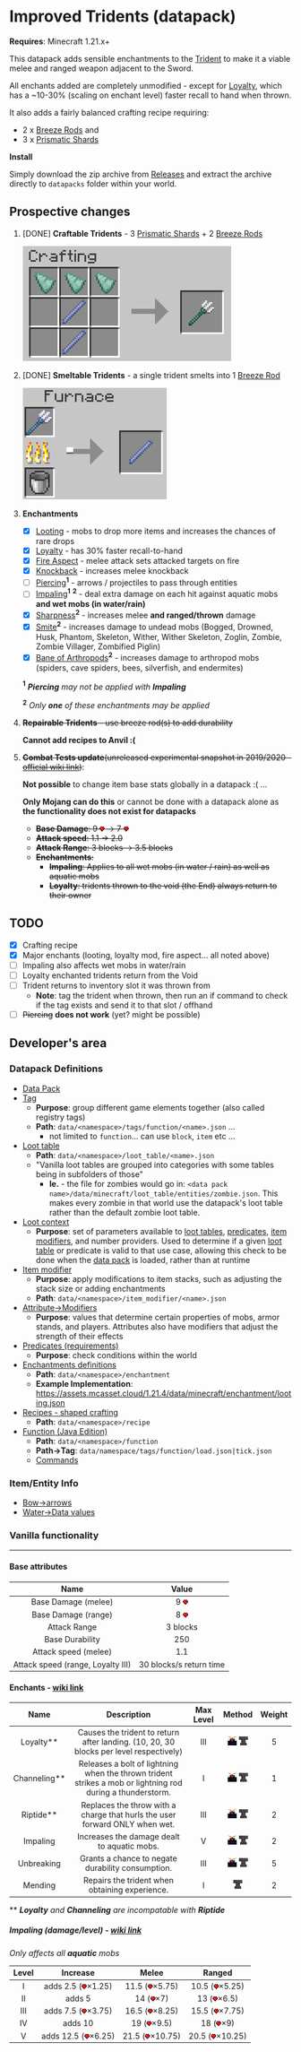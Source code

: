# Improved Tridents (datapack)

__Requires__: Minecraft 1.21.x+

This datapack adds sensible enchantments to the [Trident](https://minecraft.wiki/w/Trident) to make it a viable melee and ranged weapon adjacent to the Sword.

All enchants added are completely unmodified - except for [Loyalty](https://minecraft.wiki/w/Loyalty), which has a ~10-30% (scaling on enchant level) faster recall to hand when thrown.

It also adds a fairly balanced crafting recipe requiring:

- 2 x [Breeze Rods](https://minecraft.wiki/w/Breeze_Rod) and
- 3 x [Prismatic Shards](https://minecraft.wiki/w/Prismarine_Shard)

__Install__

Simply download the zip archive from [Releases](https://github.com/Euheimr/Improved-Tridents/releases) and extract the archive directly to `datapacks` folder within your world.

## Prospective changes

1. [DONE] __Craftable Tridents__ - 3 [Prismatic Shards](https://minecraft.wiki/w/Prismarine_Shard) + 2 [Breeze Rods](https://minecraft.wiki/w/Breeze_Rod)

    ![image](.github/img/trident-craft.png)

2. [DONE] __Smeltable Tridents__ - a single trident smelts into 1 [Breeze Rod](https://minecraft.wiki/w/Breeze_Rod)

    ![image](.github/img/trident-smelt.png)

3. __Enchantments__

    - [x] [Looting](https://minecraft.wiki/w/Looting) - mobs to drop more items and increases the chances of rare drops
    - [x] [Loyalty](https://minecraft.wiki/w/Loyalty) - has 30% faster recall-to-hand
    - [x] [Fire Aspect](https://minecraft.wiki/w/Fire_Aspect) - melee attack sets attacked targets on fire
    - [x] [Knockback](https://minecraft.wiki/w/Knockback) -  increases melee knockback
    - [ ] [Piercing](https://minecraft.wiki/w/Piercing)__<sup>1</sup>__ - arrows / projectiles to pass through entities
    - [ ] [Impaling](https://minecraft.wiki/w/Impaling)__<sup>1</sup>__ __<sup>2</sup>__ - deal extra damage on each hit against aquatic mobs __and wet mobs (in water/rain)__
    - [x] [Sharpness](https://minecraft.wiki/w/Sharpness)__<sup>2</sup>__ - increases melee __and ranged/thrown__ damage
    - [x] [Smite](https://minecraft.wiki/w/Smite)__<sup>2</sup>__ - increases damage to undead mobs (Bogged, Drowned, Husk, Phantom, Skeleton, Wither, Wither Skeleton, Zoglin, Zombie, Zombie Villager, Zombified Piglin)
    - [x] [Bane of Arthropods](https://minecraft.wiki/w/Bane_of_Arthropods)__<sup>2</sup>__ - increases damage to arthropod mobs (spiders, cave spiders, bees, silverfish, and endermites)

    __<sup>1</sup>__ *__Piercing__ may not be applied with __Impaling__*

    __<sup>2</sup>__ *Only __one__ of these enchantments may be applied*

4. ~~__Repairable Tridents__ - use breeze rod(s) to add durability~~ 

    __Cannot add recipes to Anvil :(__

5. ~~__Combat Tests update__(unreleased experimental snapshot in 2019/2020 - [official wiki link](https://minecraft.wiki/w/Java_Edition_Combat_Tests))~~:

    __Not possible__ to change item base stats globally in a datapack :( ...

    __Only Mojang can do this__ or cannot be done with a datapack alone as __the functionality does not exist for datapacks__

   - ~~__Base Damage__:     9 ![image](.github/img/Heart.webp) -> 7 ![image](.github/img/Heart.webp)~~
   - ~~__Attack speed__:    1.1 -> 2.0~~
   - ~~__Attack Range__:    3 blocks -> 3.5 blocks~~
   - ~~__Enchantments__:~~
        - ~~__Impaling__: Applies to all wet mobs (in water / rain) as well as aquatic mobs~~
        - ~~__Loyalty__: tridents thrown to the void (the End) always return to their owner~~

## TODO

- [x] Crafting recipe
- [x] Major enchants (looting, loyalty mod, fire aspect... all noted above)
- [ ] Impaling also affects wet mobs in water/rain
- [ ] Loyalty enchanted tridents return from the Void
- [ ] Trident returns to inventory slot it was thrown from
  - __Note__: tag the trident when thrown, then run an if command to check if the tag exists and send it to that slot / offhand
- [ ] ~~Piercing~~ __does not work__ (yet? might be possible)

## Developer's area

### Datapack Definitions

- [Data Pack](https://minecraft.wiki/w/Data_pack#Contents)
- [Tag](https://minecraft.wiki/w/Tag)
  - __Purpose__: group different game elements together (also called registry tags)
  - __Path__: `data/<namespace>/tags/function/<name>.json` ...
    - not limited to `function`... can use `block`, `item` etc ...
- [Loot table](https://minecraft.wiki/w/Loot_table)
  - __Path__: `data/<namespace>/loot_table/<name>.json`
  - "Vanilla loot tables are grouped into categories with some tables being in subfolders of those"
    - __Ie.__ - the file for zombies would go in: `<data pack name>/data/minecraft/loot_table/entities/zombie.json`. This makes every zombie in that world use the datapack's loot table rather than the default zombie loot table.
- [Loot context](https://minecraft.wiki/w/Loot_context)
  - __Purpose__: set of parameters available to [loot tables](https://minecraft.wiki/w/Loot_table), [predicates](https://minecraft.wiki/w/Predicate), [item modifiers](https://minecraft.wiki/w/Item_modifier), and number providers. Used to determine if a given [loot table](https://minecraft.wiki/w/Loot_table) or predicate is valid to that use case, allowing this check to be done when the [data pack]((https://minecraft.wiki/w/Data_pack)) is loaded, rather than at runtime
- [Item modifier](https://minecraft.wiki/w/Item_modifier)
  - __Purpose__: apply modifications to item stacks, such as adjusting the stack size or adding enchantments
  - __Path__: `data/<namespace>/item_modifier/<name>.json`
- [Attribute->Modifiers](https://minecraft.wiki/w/Attribute#Modifiers)
  - __Purpose__: values that determine certain properties of mobs, armor stands, and players. Attributes also have modifiers that adjust the strength of their effects
- [Predicates (requirements)](https://minecraft.wiki/w/Predicate)
  - __Purpose__: check conditions within the world
- [Enchantments definitions](https://minecraft.wiki/w/Enchantment_definition)
  - __Path__: `data/<namespace>/enchantment`
  - __Example Implementation__: https://assets.mcasset.cloud/1.21.4/data/minecraft/enchantment/looting.json
- [Recipes - shaped crafting](https://minecraft.wiki/w/Tutorial:Creating_a_data_pack#Shaped_crafting)
  - __Path__: `data/<namespace>/recipe`
- [Function (Java Edition)](https://minecraft.wiki/w/Function_(Java_Edition))
  - __Path__: `data/<namespace>/function`
  - __Path->Tag__: `data/namespace/tags/function/load.json|tick.json`
  - [Commands](https://minecraft.wiki/w/Commands#Available_in_Java_Edition)

### Item/Entity Info

- [Bow->arrows](https://minecraft.wiki/w/Bow#Arrows)
- [Water->Data values](https://minecraft.wiki/w/Water#Data_values)


### Vanilla functionality

---

#### Base attributes

  |                Name               |          Value          |
  |:---------------------------------:|:-----------------------:|
  | Base Damage (melee)               | 9 ![image](.github/img/Heart.webp) |
  | Base Damage (range)               | 8 ![image](.github/img/Heart.webp) |
  | Attack Range                      |         3 blocks        |
  | Base Durability                   |           250           |
  | Attack speed (melee)              |           1.1           |
  | Attack speed (range, Loyalty III) | 30 blocks/s return time |

#### Enchants - [wiki link](https://minecraft.wiki/w/Trident#Enchantments)

  |    Name     |                                                 Description                                                 | Max Level  |          Method           | Weight  |
  |:-----------:|:-----------------------------------------------------------------------------------------------------------:|:----------:|:-------------------------:|:-------:|
  | Loyalty**    | Causes the trident to return after landing. (10, 20, 30 blocks per level respectively)                                    | III        | ![image](.github/img/ench-table.webp) ![image](.github/img/anvil.webp)  | 5       |
  | Channeling** | Releases a bolt of lightning when the thrown trident strikes a mob or lightning rod during a thunderstorm.  | I          | ![image](.github/img/ench-table.webp) ![image](.github/img/anvil.webp)  | 1       |
  | Riptide**    | Replaces the throw with a charge that hurls the user forward ONLY when wet.                                 | III        | ![image](.github/img/ench-table.webp) ![image](.github/img/anvil.webp)  | 2       |
  | Impaling    | Increases the damage dealt to aquatic‌ mobs.                                                                 | V          | ![image](.github/img/ench-table.webp) ![image](.github/img/anvil.webp)  | 2       |
  | Unbreaking  | Grants a chance to negate durability consumption.                                                           | III        | ![image](.github/img/ench-table.webp) ![image](.github/img/anvil.webp)  | 5       |
  | Mending     | Repairs the trident when obtaining experience.                                                              | I          | ![image](.github/img/anvil.webp)                    | 2       |

** *__Loyalty__ and __Channeling__ are incompatable with __Riptide__*


##### __Impaling (damage/level)__ - [wiki link](https://minecraft.wiki/w/Trident#Impaling_damage)

*Only affects all __aquatic__ mobs*

| Level  |      Increase       |      Melee      |     Ranged     |
|:------:|:-------------------:|:---------------:|:--------------:|
|   I    |  adds 2.5 (![image](.github/img/Heart.webp)×1.25)  |  11.5 (![image](.github/img/Heart.webp)×5.75)  | 10.5 (![image](.github/img/Heart.webp)×5.25)  |
|   II   |       adds 5      |    14 (![image](.github/img/Heart.webp)×7)     |   13 (![image](.github/img/Heart.webp)×6.5)   |
|  III   |  adds 7.5 (![image](.github/img/Heart.webp)×3.75)  |  16.5 (![image](.github/img/Heart.webp)×8.25)  | 15.5 (![image](.github/img/Heart.webp)×7.75)  |
|   IV   |      adds 10      |   19 (![image](.github/img/Heart.webp)×9.5)    |    18 (![image](.github/img/Heart.webp)×9)    |
|   V    | adds 12.5 (![image](.github/img/Heart.webp)×6.25)  | 21.5 (![image](.github/img/Heart.webp)×10.75)  | 20.5 (![image](.github/img/Heart.webp)×10.25) |
